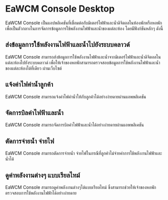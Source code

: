 # EaWCM Console Desktop
 
EaWCM Console เป็นแอปพลิเคชันที่เชื่อมต่อกับมิเตอร์ไฟฟ้าและน้ำดิจิตอลในห้องพักหรือหอพัก เพื่อเป็นตัวกลางในการจัดการข้อมูลการใช้พลังงานไฟฟ้าและน้ำของแต่ละห้อง โดยมีฟังก์ชันหลักๆ ดังนี้

## ส่งข้อมูลการใช้พลังงานไฟฟ้าและน้ำไปยังระบบคลาวด์
EaWCM Console สามารถส่งข้อมูลการใช้พลังงานไฟฟ้าและน้ำจากมิเตอร์ไฟฟ้าและน้ำดิจิตอลในแต่ละห้องไปยังระบบคลาวด์ เพื่อให้เจ้าของหอพักสามารถตรวจสอบข้อมูลการใช้พลังงานไฟฟ้าและน้ำของแต่ละห้องได้ที่เดียว ผ่านเว็บไซต์

## แจ้งค่าไฟค่าน้ำลูกค้า
EaWCM Console สามารถแจ้งค่าไฟค่าน้ำให้กับลูกค้าได้อย่างง่ายดายผ่านแอพพลิเคชัน

## จัดการบิลค่าไฟฟ้าและน้ำ
EaWCM Console สามารถจัดการบิลค่าไฟฟ้าและน้ำได้อย่างง่ายดายผ่านแอพพลิเคชัน

## ตัดการจ่ายน้ำ จ่ายไฟ
EaWCM Console สามารถตัดการจ่ายน้ำ จ่ายไฟในกรณีที่ลูกค้าไม่จ่ายค่าการใช้พลังงานไฟฟ้าและน้ำได้

## ดูค่าพลังงานต่างๆ แบบเรียลไทม์
EaWCM Console สามารถดูค่าพลังงานต่างๆได้แบบเรียลไทม์ ซึ่งสามารถช่วยให้เจ้าของหอพักตรวจสอบการใช้พลังงานไฟฟ้าได้อย่างง่ายดาย
